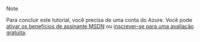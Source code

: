 > [!NOTE]
> Para concluir este tutorial, você precisa de uma conta do Azure. Você pode <a href="http://www.windowsazure.com/pricing/member-offers/msdn-benefits-details/" target="_blank">ativar os benefícios de assinante MSDN</a> ou <a href="http://www.windowsazure.com/pricing/free-trial/" target="_blank">inscrever-se para uma avaliação gratuita</a>.
> 
> 

<!---HONumber=Oct15_HO3-->